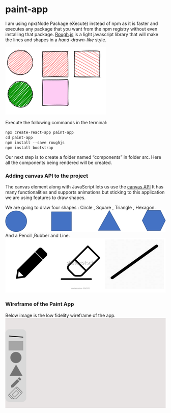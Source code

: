 # paint-app
 I am using npx(Node Package eXecute) instead of npm as it is faster and executes any package that you want from the npm registry without even installing that package.
 [Rough.js](https://roughjs.com/) is a light javascript library that will make the lines and shapes in a *hand-drawn-like* style.

![rough shapes](Picture1.png)

Execute the following commands in the terminal:

``` 
npx create-react-app paint-app 
cd paint-app
npm install --save roughjs
npm install bootstrap
```
Our next step is to create a folder named “components” in folder src. Here all the components being rendered will be created.

### Adding canvas API to the project
The canvas element along with JavaScript lets us use the [canvas API](https://developer.mozilla.org/en-US/docs/Web/API/Canvas_API) It has many functionalities and supports animations but sticking to this application we are using features to draw shapes.

We are going to draw four shapes : Circle , Square , Triangle , Hexagon.
![shapes](Picture2.png)
And a Pencil ,Rubber and Line.
![pencil,rubber,line](Picture3.png)
### Wireframe of the Paint App
Below image is the low fidelity wireframe of the app.
![wireframe](Picture4.png)


